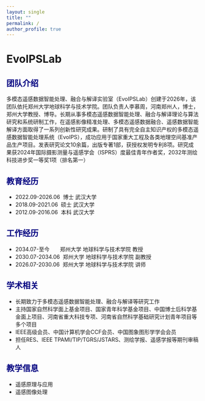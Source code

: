 ```yaml
---
layout: single
title: ""
permalink: /
author_profile: true
---
```

EvoIPSLab
===

<span style="color: navy">团队介绍</span>
---
多模态遥感数据智能处理、融合与解译实验室（EvoIPSLab）创建于2026年，该团队依托郑州大学地球科学与技术学院。团队负责人李慕周，河南郑州人，博士，郑州大学教授、博导。长期从事多模态遥感数据智能处理、融合与解译理论与算法研究和系统研制工作，在遥感影像精准处理、多模态遥感数据融合、遥感数据智能解译方面取得了一系列创新性研究成果。研制了具有完全自主知识产权的多模态遥感数据智能处理系统（EvoIPS），成功应用于国家重大工程及各类地理空间基准产品生产项目。发表研究论文10余篇，出版专著1部，获授权发明专利8项。研究成果获2024年国际摄影测量与遥感学会（ISPRS）度最佳青年作者奖，2032年测绘科技进步奖一等奖1项（排名第一）

<span style="color: navy">教育经历</span>
---
+ 2022.09-2026.06&nbsp;&nbsp;博士&nbsp;武汉大学
+ 2018.09-2021.06&nbsp;&nbsp;硕士&nbsp;武汉大学  
+ 2012.09-2016.06&nbsp;&nbsp;本科&nbsp;武汉大学

<span style="color: navy">工作经历</span>
---
+ 2034.07-至今&nbsp;&nbsp;&nbsp;&nbsp;&nbsp;&nbsp;&nbsp;郑州大学&nbsp;地球科学与技术学院&nbsp;教授  
+ 2030.07-2034.06&nbsp;&nbsp;郑州大学&nbsp;地球科学与技术学院&nbsp;副教授  
+ 2026.07-2030.06&nbsp;&nbsp;郑州大学&nbsp;地球科学与技术学院&nbsp;讲师  

<span style="color: navy">学术相关</span>
---
+ 长期致力于多模态遥感数据智能处理、融合与解译等研究工作
+ 主持国家自然科学面上基金项目、国家青年科学基金项目、中国博士后科学基金面上项目、河南省重大科技专项、河南省自然科学基础研究计划青年项目等多个项目  
+ IEEE高级会员、中国计算机学会CCF会员、中国图象图形学学会会员
+ 担任RES、IEEE TPAMI/TIP/TGRS/JSTARS、测绘学报、遥感学报等期刊审稿人

<span style="color: navy">教学信息</span>
---
+ 遥感原理与应用
+ 遥感图像处理
